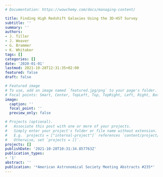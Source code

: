 ```yaml
---
# Documentation: https://wowchemy.com/docs/managing-content/

title: Finding High Redshift Galaxies Using the 3D-HST Survey
subtitle: ''
summary: ''
authors:
- J. Tiller
- J. Weaver
- G. Brammer
- K. Whitaker
tags: []
categories: []
date: '2020-01-01'
lastmod: 2021-10-28T12:31:35+02:00
featured: false
draft: false

# Featured image
# To use, add an image named `featured.jpg/png` to your page's folder.
# Focal points: Smart, Center, TopLeft, Top, TopRight, Left, Right, BottomLeft, Bottom, BottomRight.
image:
  caption: ''
  focal_point: ''
  preview_only: false

# Projects (optional).
#   Associate this post with one or more of your projects.
#   Simply enter your project's folder or file name without extension.
#   E.g. `projects = ["internal-project"]` references `content/project/deep-learning/index.md`.
#   Otherwise, set `projects = []`.
projects: []
publishDate: '2021-10-28T10:31:34.857763Z'
publication_types:
- '1'
abstract: ''
publication: '*American Astronomical Society Meeting Abstracts #235*'
---
```

